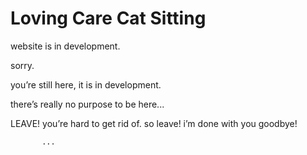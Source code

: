 # Loving Care Cat Sitting
 website is in development.
 
 sorry.
 
  you’re still here,
 it is in development.
 
  there’s really no purpose to be here...
  
  LEAVE!
 you’re hard to get rid of.
 so leave!
 i’m done with you goodbye!
  
         
         
         
         
           ...
